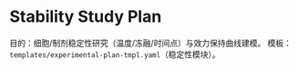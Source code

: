 # Stability Study Plan

目的：细胞/制剂稳定性研究（温度/冻融/时间点）与效力保持曲线建模。
模板：`templates/experimental-plan-tmpl.yaml`（稳定性模块）。
